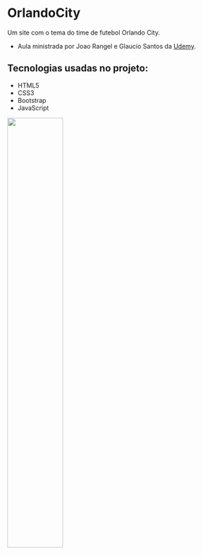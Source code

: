 # OrlandoCity
Um site com o tema do time de futebol Orlando City.
* Aula ministrada por Joao Rangel e Glaucio Santos da <a href="https://www.udemy.com/">Udemy</a>.
## Tecnologias usadas no projeto:
* HTML5
* CSS3
* Bootstrap
* JavaScript

<img src="https://media-exp1.licdn.com/dms/image/C4E22AQHFYkEQxGx1dA/feedshare-shrink_1280/0/1630762678106?e=1635379200&v=beta&t=UCEwFvCw8JQO0fmmIRPz3WvOvi1pfYDR2OiwAx2i43M" width="50%" />
